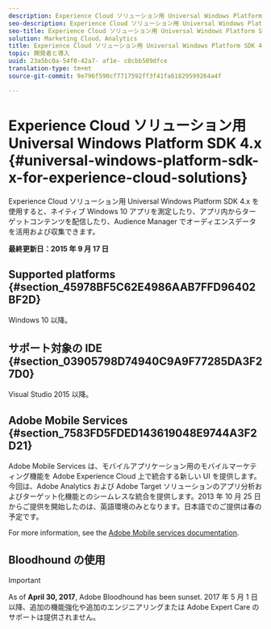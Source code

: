 ```yaml
---
description: Experience Cloud ソリューション用 Universal Windows Platform SDK 4.x を使用すると、ネイティブ Windows 10 アプリを測定したり、アプリ内からターゲットコンテンツを配信したり、Audience Manager でオーディエンスデータを活用および収集できます。
seo-description: Experience Cloud ソリューション用 Universal Windows Platform SDK 4.x を使用すると、ネイティブ Windows 10 アプリを測定したり、アプリ内からターゲットコンテンツを配信したり、Audience Manager でオーディエンスデータを活用および収集できます。
seo-title: Experience Cloud ソリューション用 Universal Windows Platform SDK 4.x
solution: Marketing Cloud、Analytics
title: Experience Cloud ソリューション用 Universal Windows Platform SDK 4.x
topic: 開発者と導入
uuid: 23a5bc0a-54f0-42a7- af1e- c8cbb509dfce
translation-type: tm+mt
source-git-commit: 9e796f590cf7717592ff3f41fa61829599264a4f

---
```



# Experience Cloud ソリューション用 Universal Windows Platform SDK 4.x {#universal-windows-platform-sdk-x-for-experience-cloud-solutions}

Experience Cloud ソリューション用 Universal Windows Platform SDK 4.x を使用すると、ネイティブ Windows 10 アプリを測定したり、アプリ内からターゲットコンテンツを配信したり、Audience Manager でオーディエンスデータを活用および収集できます。

**最終更新日：2015 年 9 月 17 日**

## Supported platforms {#section_45978BF5C62E4986AAB7FFD96402BF2D}

Windows 10 以降。

## サポート対象の IDE {#section_03905798D74940C9A9F77285DA3F27D0}

Visual Studio 2015 以降。

## Adobe Mobile Services {#section_7583FD5FDED143619048E9744A3F2D21}

Adobe Mobile Services は、モバイルアプリケーション用のモバイルマーケティング機能を Adobe Experience Cloud 上で統合する新しい UI を提供します。今回は、Adobe Analytics および Adobe Target ソリューションのアプリ分析およびターゲット化機能とのシームレスな統合を提供します。2013 年 10 月 25 日からご提供を開始したのは、英語環境のみとなります。日本語でのご提供は春の予定です。

For more information, see the [Adobe Mobile services documentation](/help/using/home.md).

## Bloodhound の使用

>[!IMPORTANT]
>
>As of **April 30, 2017**, Adobe Bloodhound has been
sunset. 2017 年 5 月 1 日以降、追加の機能強化や追加のエンジニアリングまたは Adobe Expert Care のサポートは提供されません。
